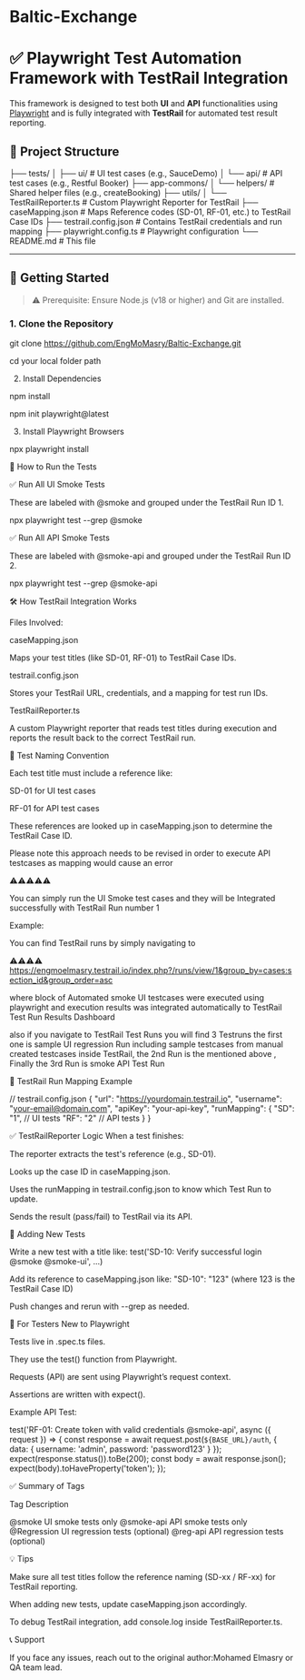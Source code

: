 # Baltic-Exchange

# ✅ Playwright Test Automation Framework with TestRail Integration

This framework is designed to test both **UI** and **API** functionalities using [Playwright](https://playwright.dev/) and is fully integrated with **TestRail** for automated test result reporting.

## 📁 Project Structure

├── tests/
│ ├── ui/ # UI test cases (e.g., SauceDemo)
│ └── api/ # API test cases (e.g., Restful Booker)
├── app-commons/
│ └── helpers/ # Shared helper files (e.g., createBooking)
├── utils/
│ └── TestRailReporter.ts # Custom Playwright Reporter for TestRail
├── caseMapping.json # Maps Reference codes (SD-01, RF-01, etc.) to TestRail Case IDs
├── testrail.config.json # Contains TestRail credentials and run mapping
├── playwright.config.ts # Playwright configuration
└── README.md # This file


---

## 🚀 Getting Started

> ⚠️ Prerequisite: Ensure Node.js (v18 or higher) and Git are installed.

### 1. Clone the Repository

git clone https://github.com/EngMoMasry/Baltic-Exchange.git

cd your local folder path

2. Install Dependencies

npm install

npm init playwright@latest


3. Install Playwright Browsers

npx playwright install



🧪 How to Run the Tests


✅ Run All UI Smoke Tests


These are labeled with @smoke and grouped under the TestRail Run ID 1.


npx playwright test --grep @smoke


✅ Run All API Smoke Tests


These are labeled with @smoke-api and grouped under the TestRail Run ID 2.


npx playwright test --grep @smoke-api

🛠 How TestRail Integration Works


Files Involved:

caseMapping.json

Maps your test titles (like SD-01, RF-01) to TestRail Case IDs.

testrail.config.json

Stores your TestRail URL, credentials, and a mapping for test run IDs.

TestRailReporter.ts

A custom Playwright reporter that reads test titles during execution and reports the result back to the correct TestRail run.

🧪 Test Naming Convention

Each test title must include a reference like:

SD-01 for UI test cases

RF-01 for API test cases

These references are looked up in caseMapping.json to determine the TestRail Case ID.


Please note this approach needs to be revised in order to execute API testcases as mapping would cause an error 

⚠️⚠️⚠️⚠️⚠️

You can simply run the UI Smoke test cases and they will be Integrated successfully with TestRail Run number 1 

Example:

You can find TestRail runs by simply navigating to 

⚠️⚠️⚠️⚠️
https://engmoelmasry.testrail.io/index.php?/runs/view/1&group_by=cases:section_id&group_order=asc

where block of Automated smoke UI testcases were executed using playwright and execution results was integrated automatically to TestRail Test Run Results Dashboard

also if you navigate to TestRail Test Runs you will find 3 Testruns the first one is sample UI regression Run including sample testcases from manual created testcases inside TestRail, the 2nd Run is the mentioned above , Finally the 3rd Run is smoke API Test Run 

🧾 TestRail Run Mapping Example

// testrail.config.json
{
  "url": "https://yourdomain.testrail.io",
  "username": "your-email@domain.com",
  "apiKey": "your-api-key",
  "runMapping": {
    "SD": "1",   // UI tests
    "RF": "2"    // API tests
  }
}


✅ TestRailReporter Logic
When a test finishes:

The reporter extracts the test's reference (e.g., SD-01).

Looks up the case ID in caseMapping.json.

Uses the runMapping in testrail.config.json to know which Test Run to update.

Sends the result (pass/fail) to TestRail via its API.

📂 Adding New Tests


Write a new test with a title like:
test('SD-10: Verify successful login @smoke @smoke-ui', ...)

Add its reference to caseMapping.json like:
"SD-10": "123" (where 123 is the TestRail Case ID)

Push changes and rerun with --grep as needed.

👥 For Testers New to Playwright


Tests live in .spec.ts files.

They use the test() function from Playwright.

Requests (API) are sent using Playwright’s request context.

Assertions are written with expect().

Example API Test:


test('RF-01: Create token with valid credentials @smoke-api', async ({ request }) => {
  const response = await request.post(`${BASE_URL}/auth`, {
    data: {
      username: 'admin',
      password: 'password123'
    }
  });
  expect(response.status()).toBe(200);
  const body = await response.json();
  expect(body).toHaveProperty('token');
});



✅ Summary of Tags

Tag	Description

@smoke	UI smoke tests only
@smoke-api	API smoke tests only
@Regression	UI regression tests (optional)
@reg-api	API regression tests (optional)

💡 Tips


Make sure all test titles follow the reference naming (SD-xx / RF-xx) for TestRail reporting.

When adding new tests, update caseMapping.json accordingly.

To debug TestRail integration, add console.log inside TestRailReporter.ts.

📞 Support


If you face any issues, reach out to the original author:Mohamed Elmasry or QA team lead.
